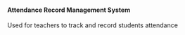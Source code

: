 #### Attendance Record Management System

Used for teachers to track and record students attendance

